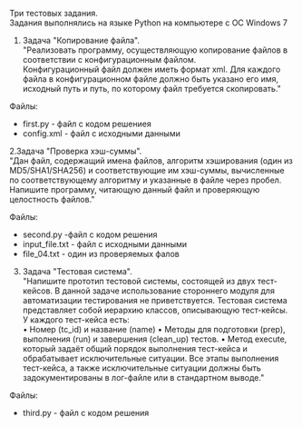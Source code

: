Три тестовых задания.  
Задания выполнялись на языке Python на компьютере с ОС Windows 7  
1. Задача "Копирование файла".  
"Реализовать программу, осуществляющую копирование файлов в соответствии с конфигурационным файлом.  
Конфигурационный файл должен иметь формат xml. Для каждого файла в конфигурационном файле должно быть указано его имя,  
исходный путь и путь, по которому файл требуется скопировать."  

Файлы:  
- first.py - файл с кодом решениея
- config.xml - файл с исходными данными


2.Задача "Проверка хэш-суммы".  
"Дан файл, содержащий имена файлов, алгоритм хэширования (один из MD5/SHA1/SHA256) и соответствующие им хэш-суммы, 
вычисленные по соответствующему алгоритму и указанные в файле через пробел. Напишите программу, читающую данный файл
и проверяющую целостность файлов."

Файлы:
- second.py -файл с кодом решения
- input_file.txt - файл с исходными данными
- file_04.txt - один из проверяемых фалов

3. Задача "Тестовая система".  
"Напишите прототип тестовой системы, состоящей из двух тест-кейсов. В данной задаче использование стороннего модуля 
для автоматизации тестирования не приветствуется.
Тестовая система представляет собой иерархию классов, описывающую тест-кейсы.  
У каждого тест-кейса есть:  
•	Номер (tc_id) и название (name)
•	Методы для подготовки (prep), выполнения (run) и завершения (clean_up) тестов. 
•	Метод execute, который задаёт общий порядок выполнения тест-кейса и обрабатывает исключительные ситуации. 
Все этапы выполнения тест-кейса, а также исключительные ситуации должны быть задокументированы в лог-файле или в стандартном выводе."  

Файлы:
- third.py - файл с кодом решения

